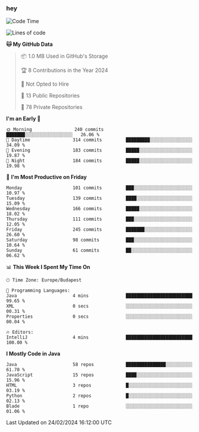 ### hey

<!--START_SECTION:waka-->
![Code Time](http://img.shields.io/badge/Code%20Time-976%20hrs%2014%20mins-blue)

![Lines of code](https://img.shields.io/badge/From%20Hello%20World%20I%27ve%20Written-1.0%20million%20lines%20of%20code-blue)

**🐱 My GitHub Data** 

> 📦 1.0 MB Used in GitHub's Storage 
 > 
> 🏆 8 Contributions in the Year 2024
 > 
> 🚫 Not Opted to Hire
 > 
> 📜 13 Public Repositories 
 > 
> 🔑 78 Private Repositories 
 > 
**I'm an Early 🐤** 

```text
🌞 Morning                240 commits         ███████░░░░░░░░░░░░░░░░░░   26.06 % 
🌆 Daytime                314 commits         █████████░░░░░░░░░░░░░░░░   34.09 % 
🌃 Evening                183 commits         █████░░░░░░░░░░░░░░░░░░░░   19.87 % 
🌙 Night                  184 commits         █████░░░░░░░░░░░░░░░░░░░░   19.98 % 
```
📅 **I'm Most Productive on Friday** 

```text
Monday                   101 commits         ███░░░░░░░░░░░░░░░░░░░░░░   10.97 % 
Tuesday                  139 commits         ████░░░░░░░░░░░░░░░░░░░░░   15.09 % 
Wednesday                166 commits         █████░░░░░░░░░░░░░░░░░░░░   18.02 % 
Thursday                 111 commits         ███░░░░░░░░░░░░░░░░░░░░░░   12.05 % 
Friday                   245 commits         ███████░░░░░░░░░░░░░░░░░░   26.60 % 
Saturday                 98 commits          ███░░░░░░░░░░░░░░░░░░░░░░   10.64 % 
Sunday                   61 commits          ██░░░░░░░░░░░░░░░░░░░░░░░   06.62 % 
```


📊 **This Week I Spent My Time On** 

```text
🕑︎ Time Zone: Europe/Budapest

💬 Programming Languages: 
Java                     4 mins              █████████████████████████   99.65 % 
XML                      0 secs              ░░░░░░░░░░░░░░░░░░░░░░░░░   00.31 % 
Properties               0 secs              ░░░░░░░░░░░░░░░░░░░░░░░░░   00.04 % 

🔥 Editors: 
IntelliJ                 4 mins              █████████████████████████   100.00 % 
```

**I Mostly Code in Java** 

```text
Java                     58 repos            ███████████████░░░░░░░░░░   61.70 % 
JavaScript               15 repos            ████░░░░░░░░░░░░░░░░░░░░░   15.96 % 
HTML                     3 repos             █░░░░░░░░░░░░░░░░░░░░░░░░   03.19 % 
Python                   2 repos             █░░░░░░░░░░░░░░░░░░░░░░░░   02.13 % 
Blade                    1 repo              ░░░░░░░░░░░░░░░░░░░░░░░░░   01.06 % 
```




 Last Updated on 24/02/2024 16:12:00 UTC
<!--END_SECTION:waka-->
